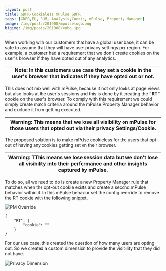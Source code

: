 ```yaml
---
layout: post
title: GDPR-Cookieless mPulse GDPR
tags: [GDPR,EU, RUM, Analysis,Cookie, mPulse, Property Manager]
image: /img/posts/201908/mpulselogo.png
bigimg: /img/posts/201908/eubg.jpg
---
```



When working with our customers that have a global user base, it can be safe to assume that they will have user privacy settings per region. For example, a customer had a requirement that we don't create cookies on the user's browser if they have opted out of any analytics.

| Note: In this customers use case they set a cookie in the user's browser that indicates if they have opted out or not.  |
| --- |

This does not mix well with mPulse, because it not only looks at page views but also looks at the user's sessions and this is done by it creating the **"RT"** cookie on the user's browser. To comply with this requirement we could simply create match criteria around the mPulse Property Manager behavior and exclude it from getting executed.

| **Warning: This means that we lose all visibility on mPulse for those users that opted out via their privacy Settings/Cookie.**|
| --- |

The proposed solution is to make mPulse cookieless for the users that opt-out of having any cookies getting set on their browser. 

| **Warning: TThis means we lose session data but we don't lose all visibility into their performance and other insights captured by mPulse.**|
| --- |

To do so, all we need to do is create a new Property Manager rule that matches when the opt-out cookie exists and create a second mPulse behavior within it. In this mPulse behavior set the config override to remove the RT cookie with the following snippet.

![PM Override](https://roymartinez.dev/img/posts/201908/pmoverride.png)

    {                    
        "RT": {           
            "cookie": ""  
        }                 
    }                    

For our use case, this created the question of how many users are opting out. So we created a custom dimension to provide the visibility that they did not have.

![Privacy Dimension](https://roymartinez.dev/img/posts/201908/dimension.png)
